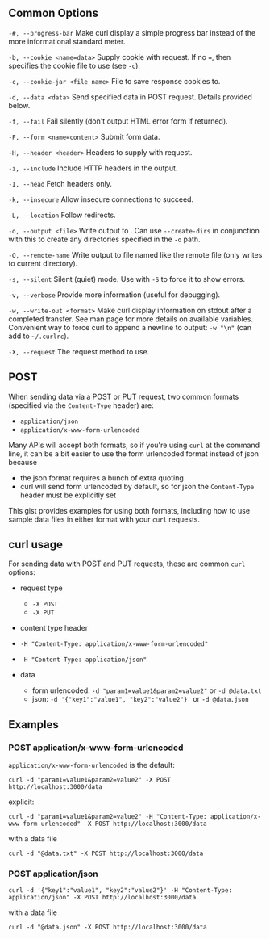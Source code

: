 ## Common Options

`-#, --progress-bar`
Make curl display a simple progress bar instead of the more informational standard meter.

`-b, --cookie <name=data>`
Supply cookie with request. If no `=`, then specifies the cookie file to use (see `-c`).

`-c, --cookie-jar <file name>`
File to save response cookies to.

`-d, --data <data>`
Send specified data in POST request. Details provided below.

`-f, --fail`
Fail silently (don't output HTML error form if returned).

`-F, --form <name=content>`
Submit form data.

`-H, --header <header>`
Headers to supply with request.

`-i, --include`
Include HTTP headers in the output.

`-I, --head`
Fetch headers only.

`-k, --insecure`
Allow insecure connections to succeed.

`-L, --location`
Follow redirects.

`-o, --output <file>`
Write output to <file>. Can use `--create-dirs` in conjunction with this to create any directories
specified in the `-o` path.

`-O, --remote-name`
Write output to file named like the remote file (only writes to current directory).

`-s, --silent`
Silent (quiet) mode. Use with `-S` to force it to show errors.

`-v, --verbose`
Provide more information (useful for debugging).

`-w, --write-out <format>`
Make curl display information on stdout after a completed transfer. See man page for more details on
available variables. Convenient way to force curl to append a newline to output: `-w "\n"` (can add
to `~/.curlrc`).

`-X, --request`
The request method to use.

## POST

When sending data via a POST or PUT request, two common formats (specified via the `Content-Type` header) are:

- `application/json`
- `application/x-www-form-urlencoded`

Many APIs will accept both formats, so if you're using `curl` at the command line, it can be a bit easier to use the form urlencoded format instead of json because

- the json format requires a bunch of extra quoting
- curl will send form urlencoded by default, so for json the `Content-Type` header must be explicitly set

This gist provides examples for using both formats, including how to use sample data files in either format with your `curl` requests.

## curl usage

For sending data with POST and PUT requests, these are common `curl` options:

- request type

  - `-X POST`
  - `-X PUT`

- content type header
- `-H "Content-Type: application/x-www-form-urlencoded"`
- `-H "Content-Type: application/json"`

- data
  - form urlencoded: `-d "param1=value1&param2=value2"` or `-d @data.txt`
  - json: `-d '{"key1":"value1", "key2":"value2"}'` or `-d @data.json`

## Examples

### POST application/x-www-form-urlencoded

`application/x-www-form-urlencoded` is the default:

    curl -d "param1=value1&param2=value2" -X POST http://localhost:3000/data

explicit:

    curl -d "param1=value1&param2=value2" -H "Content-Type: application/x-www-form-urlencoded" -X POST http://localhost:3000/data

with a data file

    curl -d "@data.txt" -X POST http://localhost:3000/data

### POST application/json

    curl -d '{"key1":"value1", "key2":"value2"}' -H "Content-Type: application/json" -X POST http://localhost:3000/data

with a data file

    curl -d "@data.json" -X POST http://localhost:3000/data
